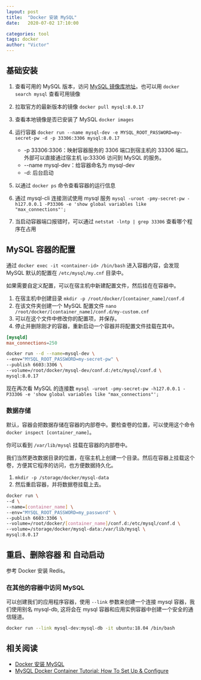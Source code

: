 ```yaml
---
layout: post
title:  "Docker 安装 MySQL"
date:   2020-07-02 17:10:00

categories: tool
tags: docker
author: "Victor"
---
```


## 基础安装

1. 查看可用的 MySQL 版本，访问 [MySQL 镜像库地址](https://hub.docker.com/_/mysql)。也可以用 `docker search mysql` 查看可用镜像
2. 拉取官方的最新版本的镜像 `docker pull mysql:8.0.17`
3. 查看本地镜像是否已安装了 MySQL `docker images`
4. 运行容器 `docker run --name mysql-dev -e MYSQL_ROOT_PASSWORD=my-secret-pw -d -p 33306:3306 mysql:8.0.17`
    * -p 33306:3306：映射容器服务的 3306 端口到宿主机的 33306 端口。外部可以直接通过宿主机 ip:33306 访问到 MySQL 的服务。
    * --name mysql-dev：给容器命名为 mysql-dev
    * -d: 后台启动

5. 以通过 `docker ps` 命令查看容器的运行信息
6. 通过 mysql-cli 连接测试使用 mysql 服务 `mysql -uroot -pmy-secret-pw -h127.0.0.1 -P33306 -e 'show global variables like "max_connections"';`
7. 当启动容器端口报错时，可以通过 `netstat -lntp | grep 33306` 查看哪个程序在占用

## MySQL 容器的配置

通过 `docker exec -it <container-id> /bin/bash` 进入容器内容，会发现 MySQL 默认的配置在 `/etc/mysql/my.cnf` 目录中。

如果需要自定义配置，可以在宿主机中新建配置文件，然后挂在在容器中。

1. 在宿主机中创建目录 `mkdir -p /root/docker/[container_name]/conf.d`
2. 在该文件夹创建一个 MySQL 配置文件 `nano /root/docker/[container_name]/conf.d/my-custom.cnf`
3. 可以在这个文件中修改你的配置项，并保存。
4. 停止并删除刚才的容器，重新启动一个容器并将配置文件挂载在其中。

```conf
[mysqld]
max_connections=250
```

```bash
docker run --d --name=mysql-dev \
--env="MYSQL_ROOT_PASSWORD=my-secret-pw" \
--publish 6603:3306 \
--volume=/root/docker/mysql-dev/conf.d:/etc/mysql/conf.d \
mysql:8.0.17
```

现在再次看 MySQL 的连接数 `mysql -uroot -pmy-secret-pw -h127.0.0.1 -P33306 -e 'show global variables like "max_connections"';`

### 数据存储

默认，容器会把数据存储在容器的内部卷中。要检查卷的位置，可以使用这个命令 `docker inspect [container_name]`。

你可以看到 `/var/lib/mysql` 挂载在容器的内部卷中。

我们当然更改数据目录的位置，在宿主机上创建一个目录。然后在容器上挂载这个卷，方便其它程序的访问，也方便数据持久化。

1. `mkdir -p /storage/docker/mysql-data`
2. 然后重启容器，并将数据卷挂载上去。

```bash
docker run \
--d \
--name=[container_name] \
--env="MYSQL_ROOT_PASSWORD=my_password" \
--publish 6603:3306 \
--volume=/root/docker/[container_name]/conf.d:/etc/mysql/conf.d \
--volume=/storage/docker/mysql-data:/var/lib/mysql \
mysql:8.0.17
```

## 重启、删除容器 和 自动启动

参考 Docker 安装 Redis。

### 在其他的容器中访问 MySQL

可以创建我们的应用程序容器，使用 `--link` 参数来创建一个连接 mysql 容器，我们使用别名 mysql-db, 这将会在 mysql 容器和应用实例容器中创建一个安全的通信隧道。

```bash
docker run --link mysql-dev:mysql-db -it ubuntu:18.04 /bin/bash
```

## 相关阅读

* [Docker 安装 MySQL](https://hub.docker.com/_/mysql)
* [MySQL Docker Container Tutorial: How To Set Up & Configure](https://phoenixnap.com/kb/mysql-docker-container)
